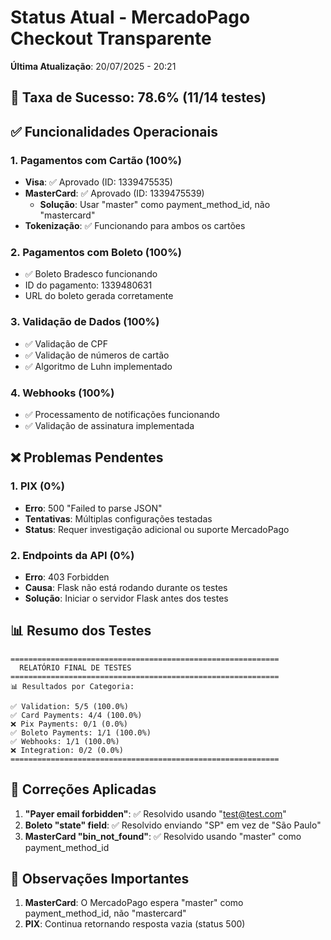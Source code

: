 # Status Atual - MercadoPago Checkout Transparente
**Última Atualização**: 20/07/2025 - 20:21

## 🎯 Taxa de Sucesso: 78.6% (11/14 testes)

## ✅ Funcionalidades Operacionais

### 1. Pagamentos com Cartão (100%)
- **Visa**: ✅ Aprovado (ID: 1339475535)
- **MasterCard**: ✅ Aprovado (ID: 1339475539)
  - **Solução**: Usar "master" como payment_method_id, não "mastercard"
- **Tokenização**: ✅ Funcionando para ambos os cartões

### 2. Pagamentos com Boleto (100%)
- ✅ Boleto Bradesco funcionando
- ID do pagamento: 1339480631
- URL do boleto gerada corretamente

### 3. Validação de Dados (100%)
- ✅ Validação de CPF
- ✅ Validação de números de cartão
- ✅ Algoritmo de Luhn implementado

### 4. Webhooks (100%)
- ✅ Processamento de notificações funcionando
- ✅ Validação de assinatura implementada

## ❌ Problemas Pendentes

### 1. PIX (0%)
- **Erro**: 500 "Failed to parse JSON"
- **Tentativas**: Múltiplas configurações testadas
- **Status**: Requer investigação adicional ou suporte MercadoPago

### 2. Endpoints da API (0%)
- **Erro**: 403 Forbidden
- **Causa**: Flask não está rodando durante os testes
- **Solução**: Iniciar o servidor Flask antes dos testes

## 📊 Resumo dos Testes

```
============================================================
  RELATÓRIO FINAL DE TESTES
============================================================
📊 Resultados por Categoria:

✅ Validation: 5/5 (100.0%)
✅ Card Payments: 4/4 (100.0%)
❌ Pix Payments: 0/1 (0.0%)
✅ Boleto Payments: 1/1 (100.0%)
✅ Webhooks: 1/1 (100.0%)
❌ Integration: 0/2 (0.0%)
============================================================
```

## 🔧 Correções Aplicadas

1. **"Payer email forbidden"**: ✅ Resolvido usando "test@test.com"
2. **Boleto "state" field**: ✅ Resolvido enviando "SP" em vez de "São Paulo"
3. **MasterCard "bin_not_found"**: ✅ Resolvido usando "master" como payment_method_id

## 📝 Observações Importantes

1. **MasterCard**: O MercadoPago espera "master" como payment_method_id, não "mastercard"
2. **PIX**: Continua retornando resposta vazia (status 500)
